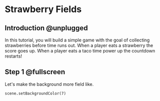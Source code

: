 # Strawberry Fields

## Introduction @unplugged

In this tutorial, you will build a simple game with the goal of collecting strawberries before time runs out. When a player eats a strawberry the score goes up. When a player eats a taco time power up the countdown restarts!

## Step 1 @fullscreen

Let's make the background more field like.

```blocks
scene.setBackgroundColor(7)
```
